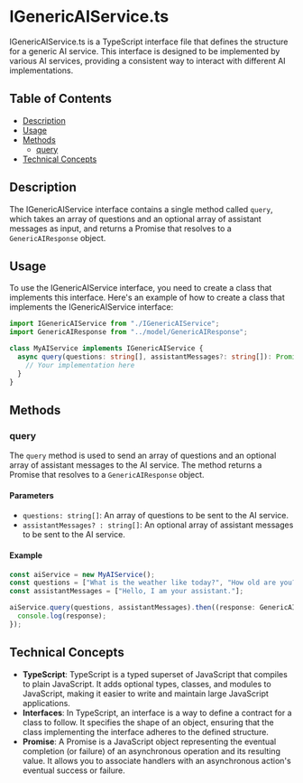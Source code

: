# IGenericAIService.ts

IGenericAIService.ts is a TypeScript interface file that defines the structure for a generic AI service. This interface is designed to be implemented by various AI services, providing a consistent way to interact with different AI implementations.

## Table of Contents

- [Description](#description)
- [Usage](#usage)
- [Methods](#methods)
  - [query](#query)
- [Technical Concepts](#technical-concepts)

## Description

The IGenericAIService interface contains a single method called `query`, which takes an array of questions and an optional array of assistant messages as input, and returns a Promise that resolves to a `GenericAIResponse` object.

## Usage

To use the IGenericAIService interface, you need to create a class that implements this interface. Here's an example of how to create a class that implements the IGenericAIService interface:

```typescript
import IGenericAIService from "./IGenericAIService";
import GenericAIResponse from "../model/GenericAIResponse";

class MyAIService implements IGenericAIService {
  async query(questions: string[], assistantMessages?: string[]): Promise<GenericAIResponse> {
    // Your implementation here
  }
}
```

## Methods

### query

The `query` method is used to send an array of questions and an optional array of assistant messages to the AI service. The method returns a Promise that resolves to a `GenericAIResponse` object.

#### Parameters

- `questions: string[]`: An array of questions to be sent to the AI service.
- `assistantMessages? : string[]`: An optional array of assistant messages to be sent to the AI service.

#### Example

```typescript
const aiService = new MyAIService();
const questions = ["What is the weather like today?", "How old are you?"];
const assistantMessages = ["Hello, I am your assistant."];

aiService.query(questions, assistantMessages).then((response: GenericAIResponse) => {
  console.log(response);
});
```

## Technical Concepts

- **TypeScript**: TypeScript is a typed superset of JavaScript that compiles to plain JavaScript. It adds optional types, classes, and modules to JavaScript, making it easier to write and maintain large JavaScript applications.
- **Interfaces**: In TypeScript, an interface is a way to define a contract for a class to follow. It specifies the shape of an object, ensuring that the class implementing the interface adheres to the defined structure.
- **Promise**: A Promise is a JavaScript object representing the eventual completion (or failure) of an asynchronous operation and its resulting value. It allows you to associate handlers with an asynchronous action's eventual success or failure.